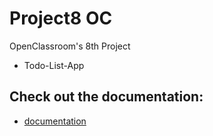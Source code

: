 # Project8 OC
OpenClassroom's 8th Project
* Todo-List-App

## Check out the documentation:
* [documentation](https://8th-project-of-oc.readthedocs.io/en/latest/)
